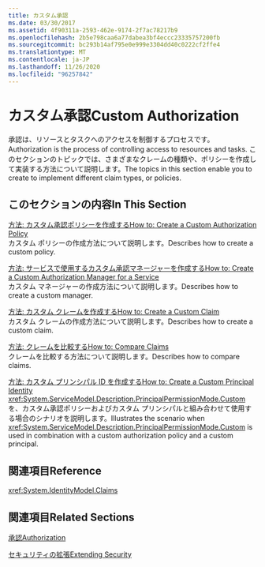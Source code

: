 ```yaml
---
title: カスタム承認
ms.date: 03/30/2017
ms.assetid: 4f90311a-2593-462e-9174-2f7ac78217b9
ms.openlocfilehash: 2b5e798caa6a77dabea3bf4eccc23335757200fb
ms.sourcegitcommit: bc293b14af795e0e999e3304dd40c0222cf2ffe4
ms.translationtype: MT
ms.contentlocale: ja-JP
ms.lasthandoff: 11/26/2020
ms.locfileid: "96257842"
---
```

# <a name="custom-authorization"></a><span data-ttu-id="95afd-102">カスタム承認</span><span class="sxs-lookup"><span data-stu-id="95afd-102">Custom Authorization</span></span>

<span data-ttu-id="95afd-103">承認は、リソースとタスクへのアクセスを制御するプロセスです。</span><span class="sxs-lookup"><span data-stu-id="95afd-103">Authorization is the process of controlling access to resources and tasks.</span></span> <span data-ttu-id="95afd-104">このセクションのトピックでは、さまざまなクレームの種類や、ポリシーを作成して実装する方法について説明します。</span><span class="sxs-lookup"><span data-stu-id="95afd-104">The topics in this section enable you to create to implement different claim types, or policies.</span></span>  
  
## <a name="in-this-section"></a><span data-ttu-id="95afd-105">このセクションの内容</span><span class="sxs-lookup"><span data-stu-id="95afd-105">In This Section</span></span>  

 [<span data-ttu-id="95afd-106">方法: カスタム承認ポリシーを作成する</span><span class="sxs-lookup"><span data-stu-id="95afd-106">How to: Create a Custom Authorization Policy</span></span>](how-to-create-a-custom-authorization-policy.md)  
 <span data-ttu-id="95afd-107">カスタム ポリシーの作成方法について説明します。</span><span class="sxs-lookup"><span data-stu-id="95afd-107">Describes how to create a custom policy.</span></span>  
  
 [<span data-ttu-id="95afd-108">方法: サービスで使用するカスタム承認マネージャーを作成する</span><span class="sxs-lookup"><span data-stu-id="95afd-108">How to: Create a Custom Authorization Manager for a Service</span></span>](how-to-create-a-custom-authorization-manager-for-a-service.md)  
 <span data-ttu-id="95afd-109">カスタム マネージャーの作成方法について説明します。</span><span class="sxs-lookup"><span data-stu-id="95afd-109">Describes how to create a custom manager.</span></span>  
  
 [<span data-ttu-id="95afd-110">方法: カスタム クレームを作成する</span><span class="sxs-lookup"><span data-stu-id="95afd-110">How to: Create a Custom Claim</span></span>](how-to-create-a-custom-claim.md)  
 <span data-ttu-id="95afd-111">カスタム クレームの作成方法について説明します。</span><span class="sxs-lookup"><span data-stu-id="95afd-111">Describes how to create a custom claim.</span></span>  
  
 [<span data-ttu-id="95afd-112">方法: クレームを比較する</span><span class="sxs-lookup"><span data-stu-id="95afd-112">How to: Compare Claims</span></span>](how-to-compare-claims.md)  
 <span data-ttu-id="95afd-113">クレームを比較する方法について説明します。</span><span class="sxs-lookup"><span data-stu-id="95afd-113">Describes how to compare claims.</span></span>  
  
 [<span data-ttu-id="95afd-114">方法: カスタム プリンシパル ID を作成する</span><span class="sxs-lookup"><span data-stu-id="95afd-114">How to: Create a Custom Principal Identity</span></span>](how-to-create-a-custom-principal-identity.md)  
 <span data-ttu-id="95afd-115"><xref:System.ServiceModel.Description.PrincipalPermissionMode.Custom> を、カスタム承認ポリシーおよびカスタム プリンシパルと組み合わせて使用する場合のシナリオを説明します。</span><span class="sxs-lookup"><span data-stu-id="95afd-115">Illustrates the scenario when <xref:System.ServiceModel.Description.PrincipalPermissionMode.Custom> is used in combination with a custom authorization policy and a custom principal.</span></span>  
  
## <a name="reference"></a><span data-ttu-id="95afd-116">関連項目</span><span class="sxs-lookup"><span data-stu-id="95afd-116">Reference</span></span>  

 <xref:System.IdentityModel.Claims>  
  
## <a name="related-sections"></a><span data-ttu-id="95afd-117">関連項目</span><span class="sxs-lookup"><span data-stu-id="95afd-117">Related Sections</span></span>  

 [<span data-ttu-id="95afd-118">承認</span><span class="sxs-lookup"><span data-stu-id="95afd-118">Authorization</span></span>](../feature-details/authorization-in-wcf.md)  
  
 [<span data-ttu-id="95afd-119">セキュリティの拡張</span><span class="sxs-lookup"><span data-stu-id="95afd-119">Extending Security</span></span>](extending-security.md)
